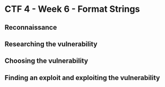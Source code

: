 # CTF 4 - Week 6 - Format Strings

## Reconnaissance

## Researching the vulnerability

## Choosing the vulnerability

## Finding an exploit and exploiting the vulnerability

